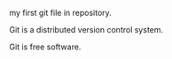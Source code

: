 my first git file in repository.

Git is a distributed version control system.

Git is free software.